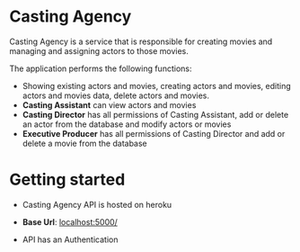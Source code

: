 # Casting Agency

Casting Agency is a service that is responsible for creating movies and managing and assigning actors to those movies.

The application performs the following functions:
- Showing existing actors and movies, creating actors and movies, editing actors and movies data, delete actors and movies.
- **Casting Assistant** can view actors and movies
- **Casting Director** has all permissions of Casting Assistant, add or delete an actor from the database and modify actors or movies
- **Executive Producer** has all permissions of Casting Director and add or delete a movie from the database

# Getting started

- Casting Agency API is hosted on heroku
- **Base Url**: [localhost:5000/](localhost:5000/)

- API has an Authentication

